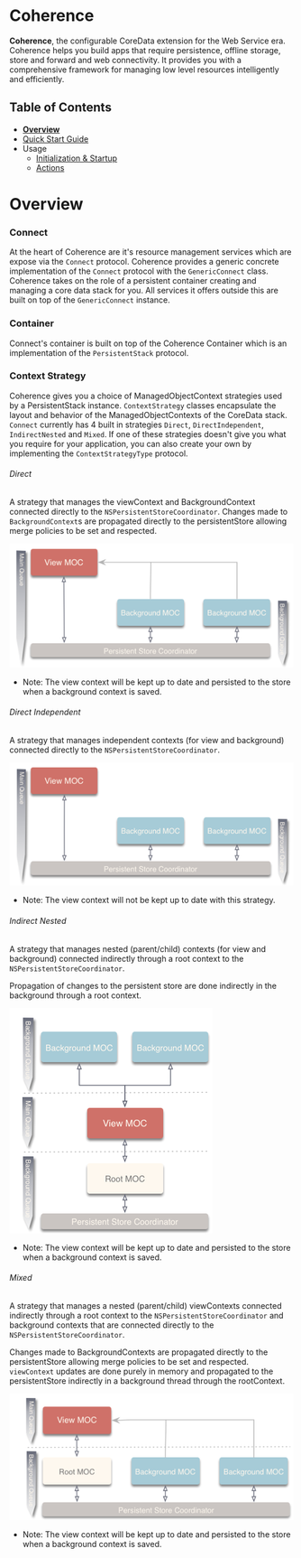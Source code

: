 # Coherence

**Coherence**, the configurable CoreData extension for the Web Service era.  Coherence helps you build apps that require persistence, offline storage, store and forward and web connectivity. It provides you with a comprehensive framework for managing low level resources intelligently and efficiently.

## Table of Contents

* [**Overview**](README.md#overview)
* [Quick Start Guide](Quick&#32;Start&#32;Guide.md)
* Usage
  * [Initialization & Startup](Initialization&#32;&amp;&#32;Startup.md)
  * [Actions](Actions.md)

# Overview

### Connect
At the heart of Coherence are it's resource management services which are expose via the `Connect` protocol. Coherence provides a generic concrete implementation of the `Connect` protocol with the `GenericConnect` class. Coherence takes on the role of a persistent container creating and managing a core data stack for you.  All services it offers outside this are built on top of the `GenericConnect` instance.

### Container

Connect's container is built on top of the Coherence Container which is an implementation of the `PersistentStack` protocol.

### Context Strategy

Coherence gives you a choice of ManagedObjectContext strategies used by a PersistentStack instance.  `ContextStrategy` classes encapsulate the layout and behavior of the ManagedObjectContexts of the CoreData stack. `Connect` currently has 4 built in strategies `Direct`, `DirectIndependent`, `IndirectNested` and `Mixed`.  If one of these strategies doesn't give you what you require for your application, you can also create your own by implementing the `ContextStrategyType` protocol.

###### Direct

A strategy that manages the viewContext and BackgroundContext connected directly to the `NSPersistentStoreCoordinator`.  Changes made to `BackgroundContext`s are propagated directly to the persistentStore allowing merge policies to be set and respected.

![Context Strategy - Direct Diagram](ContextStrategy-Direct.png)

- Note: The view context will be kept up to date and persisted to the store when a background context is saved.

###### Direct Independent

A strategy that manages independent contexts (for view and background) connected directly to the `NSPersistentStoreCoordinator`.

![Context Strategy - Direct Independent Diagram](ContextStrategy-DirectIndependent.png)

- Note: The view context will not be kept up to date with this strategy.

###### Indirect Nested

A strategy that manages nested (parent/child) contexts (for view and background) connected indirectly through a root context to the `NSPersistentStoreCoordinator`.

Propagation of changes to the persistent store are done indirectly in the background through a root context.

![Context Strategy - Indirect Nested Diagram](ContextStrategy-IndirectNested.png)

- Note: The view context will be kept up to date and persisted to the store when a background context is saved.

###### Mixed

A strategy that manages a nested (parent/child) viewContexts connected indirectly
through a root context to the `NSPersistentStoreCoordinator` and background contexts
that are connected directly to the `NSPersistentStoreCoordinator`.

Changes made to BackgroundContexts are propagated directly to the persistentStore
allowing merge policies to be set and respected. `viewContext` updates are done purely
in memory and propagated to the persistentStore indirectly in a background thread
through the rootContext.

![Context Strategy - Mixed Diagram](ContextStrategy-Mixed.png)

- Note: The view context will be kept up to date and persisted to the store when a background context is saved.


